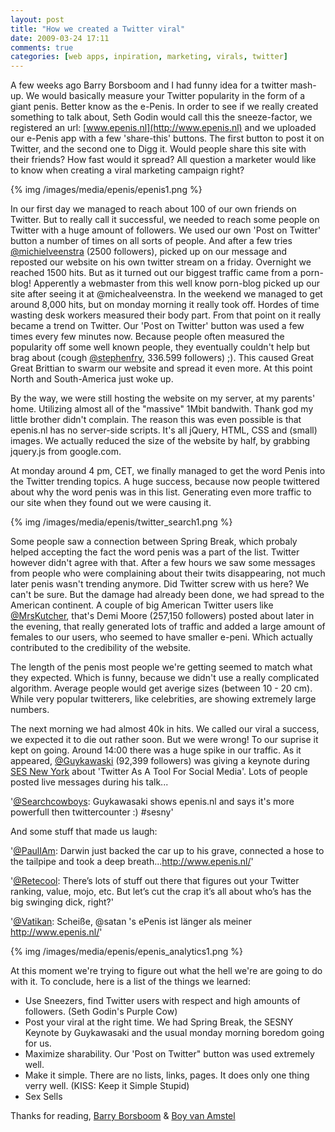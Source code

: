 ```yaml
---
layout: post
title: "How we created a Twitter viral"
date: 2009-03-24 17:11
comments: true
categories: [web apps, inpiration, marketing, virals, twitter]
---
```


A few weeks ago Barry Borsboom and I had funny idea for a twitter mash-up. We would basically measure your Twitter popularity in the form of a giant penis. Better know as the e-Penis. In order to see if we really created something to talk about, Seth Godin would call this the sneeze-factor, we registered an url: [www.epenis.nl](http://www.epenis.nl) and we uploaded our e-Penis app with a few 'share-this' buttons. The first button to post it on Twitter, and the second one to Digg it. Would people share this site with their friends? How fast would it spread? All question a marketer would like to know when creating a viral marketing campaign right?

{% img /images/media/epenis/epenis1.png %}

<!-- more -->

In our first day we managed to reach about 100 of our own friends on Twitter. But to really call it successful, we needed to reach some people on Twitter with a huge amount of followers. We used our own 'Post on Twitter' button a number of times on all sorts of people. And after a few tries [@michielveenstra](http://twitter.com/michielveenstra) (2500 followers), picked up on our message and reposted our website on his own twitter stream on a friday. Overnight we reached 1500 hits. But as it turned out our biggest traffic came from a porn-blog! Apperently a webmaster from this well know porn-blog picked up our site after seeing it at @michealveenstra. In the weekend we managed to get around 8,000 hits, but on monday morning it really took off. Hordes of time wasting desk workers measured their body part. From that point on it really became a trend on Twitter. Our 'Post on Twitter' button was used a few times every few minutes now. Because people often measured the popularity off some well known people, they eventually couldn't help but brag about (cough [@stephenfry](http://twitter.com/stephenfry), 336.599 followers) ;). This caused Great Great Brittian to swarm our website and spread it even more. At this point North and South-America just woke up.

By the way, we were still hosting the website on my server, at my parents' home. Utilizing almost all of the "massive" 1Mbit bandwith. Thank god my little brother didn't complain. The reason this was even possible is that epenis.nl has no server-side scripts. It's all jQuery, HTML, CSS and (small) images. We actually reduced the size of the website by half, by grabbing jquery.js from google.com.

At monday around 4 pm, CET, we finally managed to get the word Penis into the Twitter trending topics. A huge success, because now people twittered about why the word penis was in this list. Generating even more traffic to our site when they found out we were causing it.

{% img /images/media/epenis/twitter_search1.png %}

Some people saw a connection between Spring Break, which probaly helped accepting the fact the word penis was a part of the list. Twitter however didn't agree with that. After a few hours we saw some messages from people who were complaining about their twits disappearing, not much later penis wasn't trending anymore. Did Twitter screw with us here? We can't be sure. But the damage had already been done, we had spread to the American continent. A couple of big American Twitter users like [@MrsKutcher](http://twitter.com/mrskutcher), that's Demi Moore (257,150 followers) posted about later in the evening, that really generated lots of traffic and added a large amount of females to our users, who seemed to have smaller e-peni. Which actually contributed to the credibility of the website.

The length of the penis most people we're getting seemed to match what they expected.  Which is funny, because we didn't use a really complicated algorithm. Average people would get averige sizes (between 10 - 20 cm). While very popular twitterers, like celebrities, are showing extremely large numbers.

The next morning we had almost 40k in hits. We called our viral a success, we expected it to die out rather soon. But we were wrong! To our suprise it kept on going. Around 14:00 there was a huge spike in our traffic. As it appeared, [@Guykawaski](http://twitter.com/guykawasaki) (92,399 followers) was giving a keynote during [SES New York](http://sesconference.com/newyork/) about 'Twitter As A Tool For Social Media'. Lots of people posted live messages during his talk...

'[@Searchcowboys](http://twitter.com/Searchcowboys/status/1381739278): Guykawasaki shows epenis.nl and says it's more powerfull then twittercounter :) #sesny'

And some stuff that made us laugh:

'[@PaulIAm](http://twitter.com/PaulIAm/status/1376139022): Darwin just backed the car up to his grave, connected a hose to the tailpipe and took a deep breath...http://www.epenis.nl/'

'[@Retecool](http://retecool.com/linkdump/hoe-groot-is-uw-epenis): There’s lots of stuff out there that figures out your Twitter ranking, value, mojo, etc. But let’s cut the crap it’s all about who’s has the big swinging dick, right?'

'[@Vatikan](http://twitter.com/Vatikan/statuses/1377525861): Scheiße, @satan 's ePenis ist länger als meiner http://www.epenis.nl/'

{% img /images/media/epenis/epenis_analytics1.png %}

At this moment we're trying to figure out what the hell we're are going to do with it. To conclude, here is a list of the things we learned:

* Use Sneezers, find Twitter users with respect and high amounts of followers. (Seth Godin's Purple Cow)
* Post your viral at the right time. We had Spring Break, the SESNY Keynote by Guykawasaki and the usual monday morning boredom going for us.
* Maximize sharability. Our 'Post on Twitter" button was used extremely well.
* Make it simple. There are no lists, links, pages. It does only one thing verry well. (KISS: Keep it Simple Stupid)
* Sex Sells

Thanks for reading,
[Barry Borsboom](http://barryborsboom.nl) & [Boy van Amstel](http://boyvanamstel.nl)


